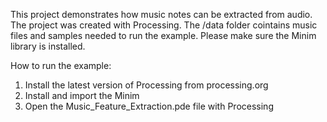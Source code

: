 
This project demonstrates how music notes can be extracted from audio. The project was created with Processing.
The /data folder cointains music files and samples needed to run the example. 
Please make sure the Minim library is installed.


How to run the example:

1. Install the latest version of Processing from processing.org 
2. Install and import the Minim
3. Open the Music_Feature_Extraction.pde file with Processing
